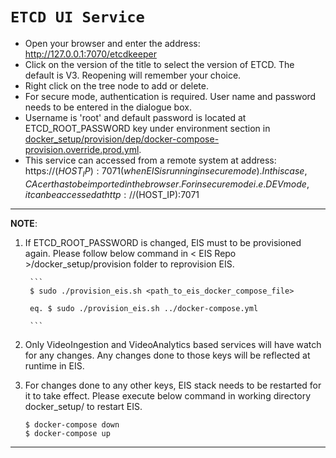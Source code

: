 # `ETCD UI Service`

* Open your browser and enter the address: http://127.0.0.1:7070/etcdkeeper
* Click on the version of the title to select the version of ETCD. The default is V3. Reopening will remember your choice.
* Right click on the tree node to add or delete.
* For secure mode, authentication is required. User name and password needs to be entered in the dialogue box.
* Username is 'root' and default password is located at ETCD_ROOT_PASSWORD key under environment section in [docker_setup/provision/dep/docker-compose-provision.override.prod.yml](../docker_setup/provision/dep/docker-compose-provision.override.prod.yml).
* This service can accessed from a remote system at address: https://$(HOST_IP):7071 (when EIS is running in secure mode). In this case, CA cert has to be imported in the browser. For insecure mode i.e. DEV mode, it can be accessed at http://$(HOST_IP):7071

---
**NOTE**:
1. If ETCD_ROOT_PASSWORD is changed, EIS must to be provisioned again. Please follow below command in < EIS Repo >/docker_setup/provision folder to reprovision EIS.

        ```
        $ sudo ./provision_eis.sh <path_to_eis_docker_compose_file>

        eq. $ sudo ./provision_eis.sh ../docker-compose.yml

        ```
2. Only VideoIngestion and VideoAnalytics based services will have watch for any changes. Any changes done to those keys will be reflected at runtime in EIS.
3. For changes done to any other keys, EIS stack needs to be restarted for it to take effect. Please execute below command in working directory docker_setup/ to restart EIS.
    ```
    $ docker-compose down
    $ docker-compose up
    
    ```
---
